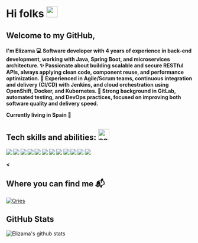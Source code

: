<h1>Hi folks <img alt="sobre a imagem" src="https://emojis.slackmojis.com/emojis/images/1588177020/8809/wave_hello.gif?1588177020" width="30"/></h1>
  
 

<h2>Welcome to my GitHub,</2>

<h4>I'm Elizama
💻 Software developer with 4 years of experience in back-end development, working with Java, Spring Boot, and microservices architecture.
✨ Passionate about building scalable and secure RESTful APIs, always applying clean code, component reuse, and performance optimization.
🚀 Experienced in Agile/Scrum teams, continuous integration and delivery (CI/CD) with Jenkins, and cloud orchestration using OpenShift, Docker, and Kubernetes.
🔧 Strong background in GitLab, automated testing, and DevOps practices, focused on improving both software quality and delivery speed.
  
  Currently living in Spain  📍</h4>

<h2>Tech skills and abilities: <img aligh="left" alt="sobre a imagem" src="https://emojis.slackmojis.com/emojis/images/1598815727/10343/arrow-down.gif?1598815727" width="30"/> </h2> 

<h5>

<img src="https://img.shields.io/badge/-Java-orange" />
<img src="https://img.shields.io/badge/-%20Spring%20Boot-green" />
<img src="https://img.shields.io/badge/Spring-Security-green" />
<img src="https://img.shields.io/badge/-Envers-lightgrey" />
<img src="https://img.shields.io/badge/-LiquiBase-orange" />
<img src="https://img.shields.io/badge/Spring-%20Data%20JPA-red" />
<img src="https://img.shields.io/badge/-JUnit-brightgreen" />
<img src="https://img.shields.io/badge/HTML%2FCSS%2F-Bootstrap-blue" />
<img src="https://img.shields.io/badge/-MySQL-blueviolet" />
<img src="https://img.shields.io/badge/-GIT-black" />
<img src="https://img.shields.io/badge/-Rest-yellowgreen" />
<img src="https://img.shields.io/badge/-Domain--Drive%20Design-lightgrey" />

<

<h2>Where you can find me 📬</h2>

<a href="https://www.linkedin.com/in/elizamamelo/">
         <img alt="Qries" src="https://img.shields.io/badge/LinkedIn-0077B5?style=for-the-badge&logo=linkedin&logoColor=white&link=https://www.linkedin.com/in/elizama-melo-27150145">
      </a>
 

<h2>GitHub Stats</h2>


<img src="https://github-readme-stats.vercel.app/api?username=ElizamaMelo&show_icons=true&theme=dracula" alt="Elizama's github stats" />





